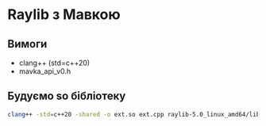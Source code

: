 # Raylib з Мавкою

## Вимоги

- clang++ (std=c++20)
- mavka_api_v0.h

## Будуємо so бібліотеку

```bash
clang++ -std=c++20 -shared -o ext.so ext.cpp raylib-5.0_linux_amd64/lib/libraylib.a
```